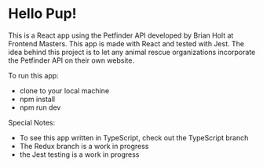 # Hello Pup! 
This is a React app using the Petfinder API developed by Brian Holt at Frontend Masters. This app is made with React and tested with Jest.  The idea behind this project is to let any animal rescue organizations incorporate the Petfinder API on their own website. 

To run this app: <br />
+ clone to your local machine
+ npm install
+ npm run dev

Special Notes: <br />
+ To see this app written in TypeScript, check out the TypeScript branch
+ The Redux branch is a work in progress
+ the Jest testing is a work in progress
